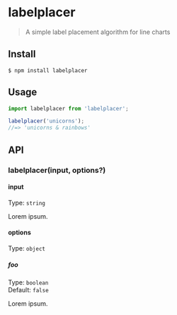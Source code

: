 # labelplacer

> A simple label placement algorithm for line charts

## Install

```
$ npm install labelplacer
```

## Usage

```js
import labelplacer from 'labelplacer';

labelplacer('unicorns');
//=> 'unicorns & rainbows'
```

## API

### labelplacer(input, options?)

#### input

Type: `string`

Lorem ipsum.

#### options

Type: `object`

##### foo

Type: `boolean`\
Default: `false`

Lorem ipsum.
